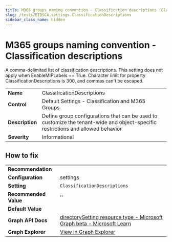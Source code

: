 ```yaml
---
title: M365 groups naming convention - Classification descriptions (ClassificationDescriptions)
slug: /tests/EIDSCA.settings.ClassificationDescriptions
sidebar_class_name: hidden
---
```


# M365 groups naming convention - Classification descriptions

A comma-delimited list of classification descriptions. This setting does not apply when EnableMIPLabels == True. Character limit for property ClassificationDescriptions is 300, and commas can't be escaped.

| | |
|-|-|
| **Name** | ClassificationDescriptions |
| **Control** | Default Settings - Classification and M365 Groups |
| **Description** | Define group configurations that can be used to customize the tenant-wide and object-specific restrictions and allowed behavior |
| **Severity** | Informational |

## How to fix
| | |
|-|-|
| **Recommendation** |  |
| **Configuration** | settings |
| **Setting** | `ClassificationDescriptions` |
| **Recommended Value** | '' |
| **Default Value** |  |
| **Graph API Docs** | [directorySetting resource type - Microsoft Graph beta - Microsoft Learn](https://learn.microsoft.com/en-us/graph/api/resources/directorysetting) |
| **Graph Explorer** | [View in Graph Explorer](https://developer.microsoft.com/en-us/graph/graph-explorer?request=settings&method=GET&version=beta&GraphUrl=https://graph.microsoft.com) |




